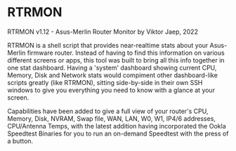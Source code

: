 # RTRMON
RTRMON v1.12 - Asus-Merlin Router Monitor by Viktor Jaep, 2022

RTRMON is a shell script that provides near-realtime stats about your Asus-Merlin firmware router. Instead of having to find this information on various different screens or apps, this tool was built to bring all this info together in one stat dashboard.  Having a 'system' dashboard showing current CPU, Memory, Disk and Network stats would compiment other dashboard-like scripts greatly (like RTRMON), sitting side-by-side in their own SSH windows to give you everything you need to know with a glance at your screen.

Capabilities have been added to give a full view of your router's CPU, Memory, Disk, NVRAM, Swap file, WAN, LAN, W0, W1, IP4/6 addresses, CPU/Antenna Temps, with the latest addition having incorporated the Ookla Speedtest Binaries for you to run an on-demand Speedtest with the press of a button.
